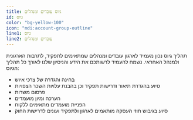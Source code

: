 ```yaml
---
title: גיוס עובדים ומנהלים
id: גיוס
color: "bg-yellow-100"
icon: "mdi:account-group-outline"
line1: גיוס
line2: עובדים ומנהלים
---
```


תהליך גיוס נכון מעמיד לארגון עובדים ומנהלים שמתאימים לתפקיד, לתרבות הארגונית ולמנהל האחראי.
נשמח להעמיד לרשותכם את הידע והניסיון שלנו לאורך כל תהליך הגיוס:

- בחינה והגדרה של צרכי איוש
- סיוע בהגדרת תיאור ודרישות תפקיד וכן בהבנת עלויות השכר הצפויות
- פרסום משרות
- הערכה ומיון מועמדים
- הפניית מועמדים מתאימים ללקוח
- סיוע בגיבוש חוזי העסקה מותאמים לארגון ולתפקיד ועונים לדרישות החוק

